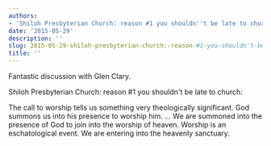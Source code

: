 ```yaml
---
authors:
- 'Shiloh Presbyterian Church: reason #1 you shouldn''t be late to church'
date: '2015-05-29'
description: ''
slug: 2015-05-29-shiloh-presbyterian-church:-reason-#1-you-shouldn't-be-late-to-church
title: ''
---
```

Fantastic discussion with Glen Clary. 

Shiloh Presbyterian Church: reason #1 you shouldn't be late to church:

The call to worship tells us something very theologically significant. God summons us into his presence to worship him. ... We are summoned into the presence of God to join into the worship of heaven. Worship is an eschatological event. We are entering into the heavenly sanctuary.



